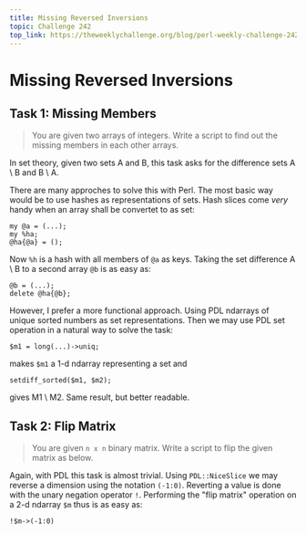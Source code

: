 ```yaml
---
title: Missing Reversed Inversions
topic: Challenge 242
top_link: https://theweeklychallenge.org/blog/perl-weekly-challenge-242
---
```

# Missing Reversed Inversions
## Task 1: Missing Members
> You are given two arrays of integers.
> Write a script to find out the missing members in each other arrays.

In set theory, given two sets A and B, this task asks for the difference sets A \ B and B \ A.

There are many approches to solve this with Perl.
The most basic way would be to use hashes as representations of sets.
Hash slices come *very* handy when an array shall be convertet to as set:
```
my @a = (...);
my %ha;
@ha{@a} = ();
```
Now `%h` is a hash with all members of `@a` as keys.
Taking the set difference A \ B to a second array `@b` is as easy as:
```
@b = (...);
delete @ha{@b};
```
However, I prefer a more functional approach.
Using PDL ndarrays of unique sorted numbers as set representations.
Then we may use PDL set operation in a natural way to solve the task:
```
$m1 = long(...)->uniq;
```
makes `$m1` a 1-d ndarray representing a set and
```
setdiff_sorted($m1, $m2);
```
gives M1 \ M2.
Same result, but better readable.
## Task 2: Flip Matrix
> You are given `n x n` binary matrix. 
> Write a script to flip the given matrix as below.
 
Again, with PDL this task is almost trivial.
Using `PDL::NiceSlice` we may reverse a dimension using the notation `(-1:0)`.
Reverting a value is done with the unary negation operator `!`.
Performing the "flip matrix" operation on a 2-d ndarray `$m` thus is as easy as:
```
!$m->(-1:0)
```
